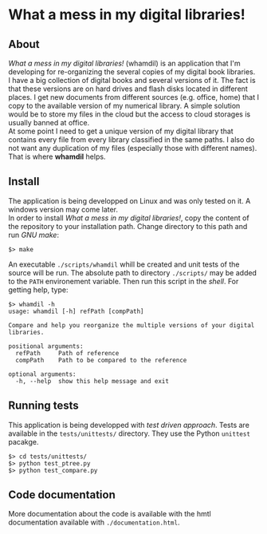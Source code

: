 # What a mess in my digital libraries!


## About
*What a mess in my digital libraries!* (whamdil) is an application that I'm developing for re-organizing the several copies of my digital book libraries.  
I have a big collection of digital books and several versions of it. The fact is that these versions are on hard drives and flash disks located in different places. I get new documents from different sources (e.g. office, home) that I copy to the available version of my numerical library. A simple solution would be to store my files in the cloud but the access to cloud storages is usually banned at office.  
At some point I need to get a unique version of my digital library that contains every file from every library classified in the same paths. I also do not want any duplication of my files (especially those with different names). That is where **whamdil** helps.

## Install
The application is being developped on Linux and was only tested on it. A windows version may come later.  
In order to install *What a mess in my digital libraries!*, copy the content of the repository to your installation path. Change directory to this path and run *GNU make*:
```
$> make
```
An executable `./scripts/whamdil` whill be created and unit tests of the source will be run. The absolute path to directory `./scripts/` may be added to the `PATH` environement variable. Then run this script in the *shell*. For getting help, type:
```
$> whamdil -h
usage: whamdil [-h] refPath [compPath]

Compare and help you reorganize the multiple versions of your digital
libraries.

positional arguments:
  refPath     Path of reference
  compPath    Path to be compared to the reference

optional arguments:
  -h, --help  show this help message and exit
```

## Running tests
This application is being developped with *test driven approach*. Tests are available in the `tests/unittests/` directory. They use the Python `unittest` pacakge.
```
$> cd tests/unittests/
$> python test_ptree.py
$> python test_compare.py
```

## Code documentation

More documentation about the code is available with the hmtl documentation available with `./documentation.html`.
